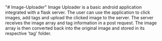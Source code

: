"# Image-Uploader" 
Image Uploader is a basic android application integrated with a flask server.
The user can use the application to click images, add tags and upload the clicked image to the server.
The server receives the image array and tag information in a post request. 
The image array is then converted back into the original image and stored in its respective 'tag' folder.
